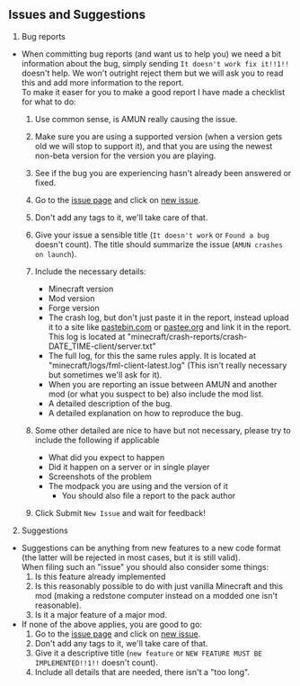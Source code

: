 ## Issues and Suggestions

1. Bug reports

  - When committing bug reports (and want us to help you) we need a bit information about the bug, simply sending `It doesn't work fix it!!1!!` doesn't help. We won't outright reject them but we will ask you to read this and add more information to the report.<br>
  To make it easer for you to make a good report I have made a checklist for what to do:

    1. Use common sense, is AMUN really causing the issue.
    2. Make sure you are using a supported version (when a version gets old we will stop to support it), and that you are using the newest non-beta version for the version you are playing.
    3. See if the bug you are experiencing hasn't already been answered or fixed.
    4. Go to the [issue page](https://github.com/SophosMZ/AMUN/issues) and click on [new issue](https://github.com/SophosMZ/AMUN/issues/new).
      1. Don't add any tags to it, we'll take care of that.
      2. Give your issue a sensible title (`It doesn't work` or `Found a bug` doesn't count). The title should summarize the issue (`AMUN crashes on launch`).
      3. Include the necessary details:
          - Minecraft version
          - Mod version
          - Forge version
          - The crash log, but don't just paste it in the report, instead upload it to a site like [pastebin.com](https://pastebin.com) or [pastee.org](https://pastee.org) and link it in the report.<br>
          This log is located at "minecraft/crash-reports/crash-DATE_TIME-client/server.txt"
          - The full log, for this the same rules apply. It is located at "minecraft/logs/fml-client-latest.log" (This isn't really necessary but sometimes we'll ask for it).
          - When you are reporting an issue between AMUN and another mod (or what you suspect to be) also include the mod list.
          - A detailed description of the bug.
          - A detailed explanation on how to reproduce the bug.
      4. Some other detailed are nice to have but not necessary, please try to include the following if applicable
          - What did you expect to happen
          - Did it happen on a server or in single player
          - Screenshots of the problem
          - The modpack you are using and the version of it
            - You should also file a report to the pack author

    5. Click Submit `New Issue` and wait for feedback!

2. Suggestions

  - Suggestions can be anything from new features to a new code format (the latter will be rejected in most cases, but it is still valid).<br>
  When filing such an "issue" you should also consider some things:
    1. Is this feature already implemented
    2. Is this reasonably possible to do with just vanilla Minecraft and this mod (making a redstone computer instead on a modded one isn't reasonable).
    3. Is it a major feature of a major mod.
  - If none of the above applies, you are good to go:
    1. Go to the [issue page](https://github.com/SophosMZ/AMUN/issues) and click on [new issue](https://github.com/SophosMZ/AMUN/issues/new).
      1. Don't add any tags to it, we'll take care of that.
      2. Give it a descriptive title (`new feature` or `NEW FEATURE MUST BE IMPLEMENTED!!1!!` doesn't count).
      3. Include all details that are needed, there isn't a "too long".
